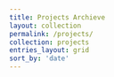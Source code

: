 ```yaml
---
title: Projects Archieve
layout: collection
permalink: /projects/
collection: projects
entries_layout: grid
sort_by: 'date'
---
```

